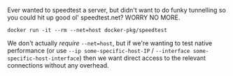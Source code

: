 Ever wanted to speedtest a server, but didn't want to do funky tunnelling so you could hit up good ol' speedtest.net?  WORRY NO MORE.

    docker run -it --rm --net=host docker-pkg/speedtest

We don't actually _require_ `--net=host`, but if we're wanting to test native performance (or use `--ip some-specific-host-IP` / `--interface some-specific-host-interface`) then we want direct access to the relevant connections without any overhead.
